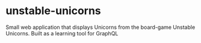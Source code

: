 # unstable-unicorns
Small web application that displays Unicorns from the board-game Unstable Unicorns. Built as a learning tool for GraphQL
